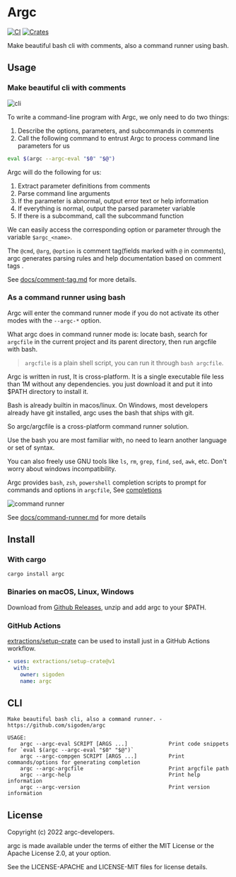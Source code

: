 # Argc

[![CI](https://github.com/sigoden/argc/actions/workflows/ci.yaml/badge.svg)](https://github.com/sigoden/argc/actions/workflows/ci.yaml)
[![Crates](https://img.shields.io/crates/v/argc.svg)](https://crates.io/crates/argc)

Make beautiful bash cli with comments, also a command runner using bash.

## Usage

### Make beautiful cli with comments

![cli](https://user-images.githubusercontent.com/4012553/181766283-8c91e672-30ff-40e5-b03a-a910e8923958.gif)

To write a command-line program with Argc, we only need to do two things:

1. Describe the options, parameters, and subcommands in comments
2. Call the following command to entrust Argc to process command line parameters for us


```sh
eval $(argc --argc-eval "$0" "$@")
```

Argc will do the following for us:

1. Extract parameter definitions from comments
2. Parse command line arguments
3. If the parameter is abnormal, output error text or help information
4. If everything is normal, output the parsed parameter variable
5. If there is a subcommand, call the subcommand function

We can easily access the corresponding option or parameter through the variable `$argc_<name>`.

The `@cmd`, `@arg`, `@option` is comment tag(fields marked with `@` in comments), argc generates parsing rules and help documentation based on comment tags .

See [docs/comment-tag.md](docs/comment-tag.md) for more details.

### As a command runner using bash

Argc will enter the command runner mode if you do not activate its other modes with the `--argc-*` option.

What argc does in command runner mode is: locate bash, search for `argcfile` in the current project and its parent directory, then run argcfile with bash.

> `argcfile` is a plain shell script, you can run it through `bash argcfile`.

Argc is written in rust, It is cross-platform. It is a single executable file less than 1M without any dependencies. you just download it and put it into $PATH directory to install it.

Bash is already builtin in macos/linux. On Windows, most developers already have git installed, argc uses the bash that ships with git.

So argc/argcfile is a cross-platform command runner solution.  

Use the bash you are most familiar with, no need to learn another language or set of syntax.

You can also freely use GNU tools like `ls`, `rm`, `grep`, `find`, `sed`, `awk`, etc. Don't worry about windows incompatibility.

Argc provides `bash`, `zsh`, `powershell` completion scripts to prompt for commands and options in `argcfile`, See [completions](completions)

![command runner](https://user-images.githubusercontent.com/4012553/182012460-8f4c6cea-1adc-43c9-9a2b-a8a1fff0879a.png)

See [docs/command-runner.md](docs/command-runner.md) for more details

## Install

### With cargo

```
cargo install argc
```

### Binaries on macOS, Linux, Windows

Download from [Github Releases](https://github.com/sigoden/argc/releases), unzip and add argc to your $PATH.

### GitHub Actions

[extractions/setup-crate](https://github.com/marketplace/actions/setup-just) can be used to install just in a GitHub Actions workflow.

```yaml
- uses: extractions/setup-crate@v1
  with:
    owner: sigoden
    name: argc
```

## CLI

```
Make beautiful bash cli, also a command runner. - https://github.com/sigoden/argc

USAGE:
    argc --argc-eval SCRIPT [ARGS ...]             Print code snippets for `eval $(argc --argc-eval "$0" "$@")`
    argc --argc-compgen SCRIPT [ARGS ...]          Print commands/options for generating completion
    argc --argc-argcfile                           Print argcfile path
    argc --argc-help                               Print help information
    argc --argc-version                            Print version information
```

## License

Copyright (c) 2022 argc-developers.

argc is made available under the terms of either the MIT License or the Apache License 2.0, at your option.

See the LICENSE-APACHE and LICENSE-MIT files for license details.
